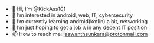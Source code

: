 - 👋 Hi, I’m @KickAss101
- 👀 I’m interested in android, web, IT, cybersecurity
- 🌱 I’m currently learning android(kotlin) a bit, networking
- 💞️ I’m just hoping to get a job :\ in any decent IT position
- 📫 How to reach me: jaswanthsunkara@protonmail.com
